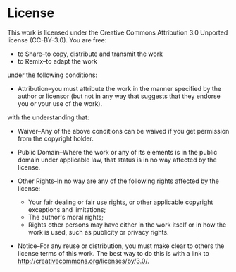 # License

This work is licensed under the Creative Commons Attribution 3.0
Unported license (CC-BY-3.0).  You are free:

*   to Share–to copy, distribute and transmit the work
*   to Remix–to adapt the work

<!--| \noindent |-->
under the following conditions:

*   Attribution–you must attribute the work in the manner
    specified by the author or licensor (but not in any way that
    suggests that they endorse you or your use of the work).

<!--| \noindent |-->
with the understanding that:

*   Waiver–Any of the above conditions can be waived if you get
    permission from the copyright holder.

*   Public Domain–Where the work or any of its elements is in
    the public domain under applicable law, that status is in no way
    affected by the license.

*   Other Rights–In no way are any of the following rights
    affected by the license:
    *   Your fair dealing or fair use rights, or other applicable
        copyright exceptions and limitations;
    *   The author's moral rights;
    *   Rights other persons may have either in the work itself or
        in how the work is used, such as publicity or privacy rights.

*   Notice–For any reuse or distribution, you must make clear to
    others the license terms of this work. The best way to do this is
    with a link to <http://creativecommons.org/licenses/by/3.0/>.
